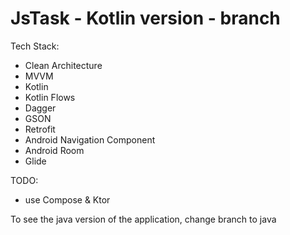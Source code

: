 # JsTask - Kotlin version - branch

Tech Stack:
- Clean Architecture
- MVVM
- Kotlin
- Kotlin Flows
- Dagger
- GSON
- Retrofit
- Android Navigation Component
- Android Room
- Glide

TODO:
- use Compose & Ktor


To see the java version of the application, change branch to java